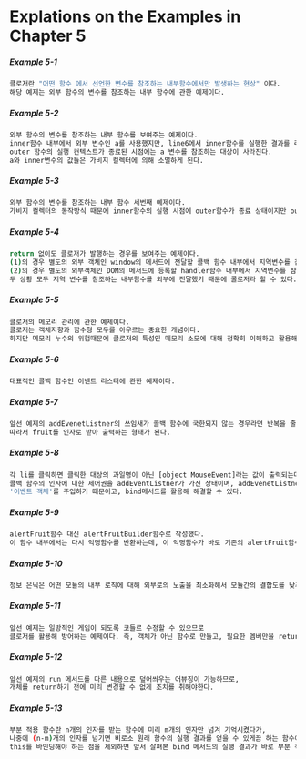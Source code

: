 # Explations on the Examples in Chapter 5


##### Example 5-1
```bash
클로저란 "어떤 함수 에서 선언한 변수를 참조하는 내부함수에서만 발생하는 현상" 이다.
해당 예제는 외부 함수의 변수를 참조하는 내부 함수에 관한 예제이다.

```

##### Example 5-2
```bash
외부 함수의 변수를 참조하는 내부 함수를 보여주는 예제이다.
inner함수 내부에서 외부 변수인 a를 사용했지만, line6에서 inner함수를 실행한 결과를 리턴하고 있기 때문에,
outer 함수의 실행 컨텍스트가 종료된 시점에는 a 변수를 참조하는 대상이 사라진다. 
a와 inner변수의 값들은 가비지 컬렉터에 의해 소멸하게 된다.
```

##### Example 5-3
```bash
외부 함수의 변수를 참조하는 내부 함수 세번째 예제이다.
가비지 컬렉터의 동작방식 때문에 inner함수의 실행 시점에 outer함수가 종료 상태이지만 out함수의 Lexicalenviroment에 접근할 수 있게 된다.
```

##### Example 5-4
```bash
return 없이도 클로저가 발행하는 경우를 보여주는 예제이다.
(1)의 경우 별도의 외부 객체인 window의 메서드에 전달할 콜백 함수 내부에서 지역변수를 참조한다.
(2)의 경우 별도의 외부객체인 DOM의 메서드에 등록할 handler함수 내부에서 지역변수를 참조한다. 
두 상황 모두 지역 변수를 참조하는 내부함수를 외부에 전달했기 때문에 쿨로저라 할 수 있다.
```

##### Example 5-5
```bash
클로저의 메모리 관리에 관한 예제이다.
클로저는 객체지향과 함수형 모두를 아우르는 중요한 개념이다.
하지만 메모리 누수의 위험때문에 클로저의 특성인 메모리 소모에 대해 정확히 이해하고 활용해야한다.
```

##### Example 5-6
```bash
대표적인 콜백 함수인 이벤트 리스터에 관한 예제이다.
```

##### Example 5-7
```bash
앞선 예제의 addEvenetListner의 쓰임새가 콜백 함수에 국한되지 않는 경우라면 반복을 줄이기 위해 외부로 분리하는 것이 나을 수 있다.
따라서 fruit를 인자로 받아 출력하는 형태가 된다. 
```

##### Example 5-8
```bash
각 li를 클릭하면 클릭한 대상의 과일명이 아닌 [object MouseEvent]라는 값이 출력되는데,
콜백 함수의 인자에 대한 제어권을 addEventListner가 가진 상태이며, addEvenetListner는 콜백 함수를 호출할 때 첫 번째 인자에
'이벤트 객체'를 주입하기 떄문이고, bind메서드를 활용해 해결할 수 있다.
```

##### Example 5-9
```bash
alertFruit함수 대신 alertFruitBuilder함수로 작성했다.
이 함수 내부에서는 다시 익명함수를 반환하는데, 이 익명함수가 바로 기존의 alertFruit함수 이다.
```

##### Example 5-10
```bash
정보 은닉은 어떤 모듈의 내부 로직에 대해 외부로의 노출을 최소화해서 모듈간의 결합도를 낮추고 유연성을 높이고자 하는 중요한 개념이다.
```

##### Example 5-11
```bash
앞선 예제는 일방적인 게임이 되도록 코들르 수정할 수 있으므로
클로저를 활용해 방어하는 예제이다. 즉, 객체가 아닌 함수로 만들고, 필요한 멤버만을 return하는 것이다.
```

##### Example 5-12
```bash
앞선 예제의 run 메서드를 다른 내용으로 덮어씌우는 어뷰징이 가능하므로,
개체를 return하기 전에 미리 변경할 수 없게 조치를 취해야한다.
```

##### Example 5-13
```bash
부분 적용 함수란 n개의 인자를 받는 함수에 미리 m개의 인자만 넘겨 기억시켰다가, 
나중에 (n-m)개의 인자를 넘기면 비로소 원래 함수의 실행 결과를 얻을 수 있게끔 하는 함수이다.
this를 바인딩해야 하는 점을 제외하면 앞서 살펴본 bind 메서드의 실행 결과가 바로 부분 적용 함수입니다.
```